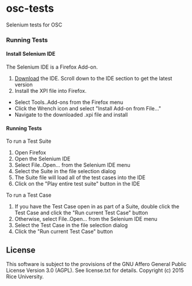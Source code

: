 # osc-tests
Selenium tests for OSC

### Running Tests

#### Install Selenium IDE

The Selenium IDE is a Firefox Add-on.

1. [Download](http://docs.seleniumhq.org/download/) the IDE. Scroll down to the IDE section to get the latest version
2. Install the XPI file into Firefox.
  * Select Tools..Add-ons from the Firefox menu
  * Click the Wrench icon and select "Install Add-on from File..."
  * Navigate to the downloaded .xpi file and install

#### Running Tests

To run a Test Suite

1. Open Firefox
2. Open the Selenium IDE
3. Select File..Open... from the Selenium IDE menu
4. Select the <name>Suite in the file selection dialog
5. The Suite file will load all of the test cases into the IDE
6. Click on the "Play entire test suite" button in the IDE

To run a Test Case

1. If you have the Test Case open in as part of a Suite, double click the Test Case and click the "Run current Test Case" button
2. Otherwise, select File..Open... from the Selenium IDE menu
3. Select the Test Case in the file selection dialog
4. Click the "Run current Test Case" button


License
-------

This software is subject to the provisions of the GNU Affero General Public License Version 3.0 (AGPL). See license.txt for details. Copyright (c) 2015 Rice University.
